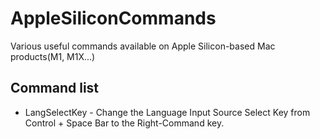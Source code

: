 # AppleSiliconCommands
Various useful commands available on Apple Silicon-based Mac products(M1, M1X...)

## Command list
- LangSelectKey - Change the Language Input Source Select Key from Control + Space Bar to the Right-Command key.
